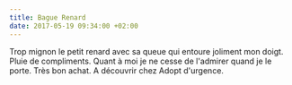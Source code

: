 ```yaml
---
title: Bague Renard
date: 2017-05-19 09:34:00 +02:00
---
```


Trop mignon le petit renard avec sa queue qui entoure joliment mon doigt. Pluie de compliments. Quant à moi je ne cesse de l'admirer quand je le porte. Très bon achat. A découvrir chez Adopt d'urgence.